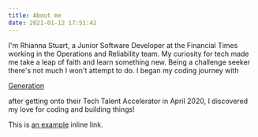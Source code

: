 ```yaml
---
title: About me
date: 2021-01-12 17:51:42
---
```



I'm Rhianna Stuart, a Junior Software Developer at the Financial Times working in the Operations and Reliability team.  My curiosity for tech made me take a leap of faith and learn something new. Being a challenge seeker there's not much I won't attempt to do. I began my coding journey with <p><a href="https://uk.generation.org/programs/tech-talent-accelerator/"> Generation </a> </p>after getting onto their Tech Talent Accelerator in April 2020, I discovered my love for coding and building things! 



<p>This is <a href="http://example.com/" title="Title">
an example</a> inline link.</p>